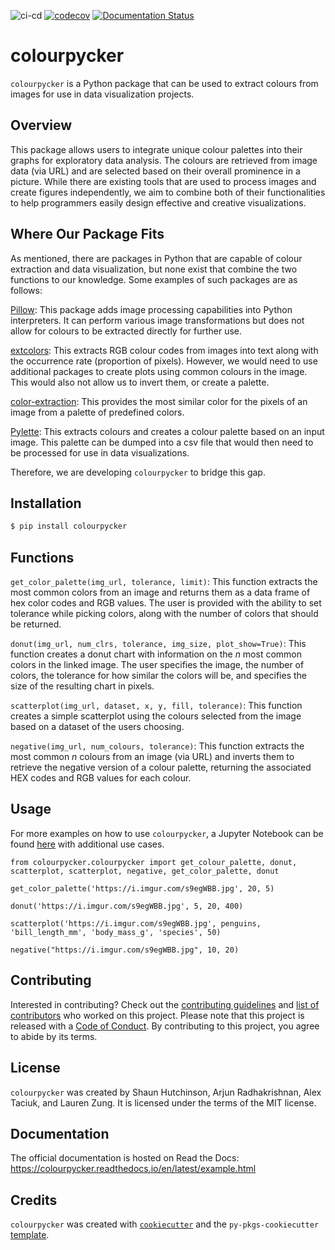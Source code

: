 ![ci-cd](https://github.com/UBC-MDS/colourpycker/actions/workflows/ci-cd.yml/badge.svg)
[![codecov](https://codecov.io/gh/UBC-MDS/colourpycker/branch/main/graph/badge.svg?token=pkGKQ2l0uG)](https://codecov.io/gh/UBC-MDS/colourpycker)
[![Documentation Status](https://readthedocs.org/projects/colourpycker/badge/?version=latest)](https://colourpycker.readthedocs.io/en/latest/?badge=latest)

# colourpycker

`colourpycker` is a Python package that can be used to extract colours from images for use in data visualization projects.

## Overview

This package allows users to integrate unique colour palettes into their graphs for exploratory data analysis. The colours are retrieved from image data (via URL) and are selected based on their overall prominence in a picture. While there are existing tools that are used to process images and create figures independently, we aim to combine both of their functionalities to help programmers easily design effective and creative visualizations.

## Where Our Package Fits

As mentioned, there are packages in Python that are capable of colour extraction and data visualization, but none exist that combine the two functions to our knowledge. Some examples of such packages are as follows:

[Pillow](https://pypi.org/project/Pillow/): This package adds image processing capabilities into Python interpreters. It can perform various image transformations but does not allow for colours to be extracted directly for further use.

[extcolors](https://pypi.org/project/extcolors/): This extracts RGB colour codes from images into text along with the occurrence rate (proportion of pixels). However, we would need to use additional packages to create plots using common colours in the image. This would also not allow us to invert them, or create a palette.

[color-extraction](https://pypi.org/project/color-extraction/): This provides the most similar color for the pixels of an image from a palette of predefined colors.

[Pylette](https://github.com/qTipTip/Pylette/): This extracts colours and creates a colour palette based on an input image. This palette can be dumped into a csv file that would then need to be processed for use in data visualizations.

Therefore, we are developing `colourpycker` to bridge this gap.

## Installation

```bash
$ pip install colourpycker
```

## Functions

`get_color_palette(img_url, tolerance, limit)`: This function extracts the most common colors from an image and returns them as a data frame of hex color codes and RGB values. The user is provided with the ability to set tolerance while picking colors, along with the number of colors that should be returned.

`donut(img_url, num_clrs, tolerance, img_size, plot_show=True)`: This function creates a donut chart with information on the $n$ most common colors in the linked image. The user specifies the image, the number of colors, the tolerance for how similar the colors will be, and specifies the size of the resulting chart in pixels.

`scatterplot(img_url, dataset, x, y, fill, tolerance)`: This function creates a simple scatterplot using the colours selected from the image based on a dataset of the users choosing.

`negative(img_url, num_colours, tolerance)`: This function extracts the most common $n$ colours from an image (via URL) and inverts them to retrieve the negative version of a colour palette, returning the associated HEX codes and RGB values for each colour.

## Usage

For more examples on how to use `colourpycker`, a Jupyter Notebook can be found [here](https://github.com/UBC-MDS/colourpycker/blob/main/docs/example.ipynb) with additional use cases.

```
from colourpycker.colourpycker import get_colour_palette, donut, scatterplot, scatterplot, negative, get_color_palette, donut

get_color_palette('https://i.imgur.com/s9egWBB.jpg', 20, 5)

donut('https://i.imgur.com/s9egWBB.jpg', 5, 20, 400)

scatterplot('https://i.imgur.com/s9egWBB.jpg', penguins, 'bill_length_mm', 'body_mass_g', 'species', 50)

negative("https://i.imgur.com/s9egWBB.jpg", 10, 20)
```

## Contributing

Interested in contributing? Check out the [contributing guidelines](https://github.com/UBC-MDS/colourpycker/blob/main/CONTRIBUTING.md) and [list of contributors](https://github.com/UBC-MDS/colourpycker/blob/main/CONTRIBUTORS.md) who worked on this project. Please note that this project is released with a [Code of Conduct](https://github.com/UBC-MDS/colourpycker/blob/main/CONDUCT.md). By contributing to this project, you agree to abide by its terms.

## License

`colourpycker` was created by Shaun Hutchinson, Arjun Radhakrishnan, Alex Taciuk, and Lauren Zung. It is licensed under the terms of the MIT license.

## Documentation

The official documentation is hosted on Read the Docs: <https://colourpycker.readthedocs.io/en/latest/example.html>

## Credits

`colourpycker` was created with [`cookiecutter`](https://cookiecutter.readthedocs.io/en/latest/) and the `py-pkgs-cookiecutter` [template](https://github.com/py-pkgs/py-pkgs-cookiecutter).
